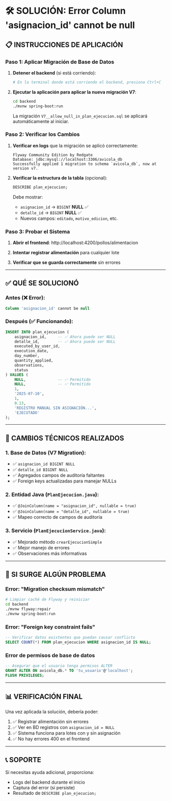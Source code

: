 # 🛠️ SOLUCIÓN: Error Column 'asignacion_id' cannot be null

## 📋 **INSTRUCCIONES DE APLICACIÓN**

### **Paso 1: Aplicar Migración de Base de Datos**

1. **Detener el backend** (si está corriendo):
   ```bash
   # En la terminal donde está corriendo el backend, presiona Ctrl+C
   ```

2. **Ejecutar la aplicación para aplicar la nueva migración V7**:
   ```bash
   cd backend
   ./mvnw spring-boot:run
   ```

   La migración `V7__allow_null_in_plan_ejecucion.sql` se aplicará automáticamente al iniciar.

### **Paso 2: Verificar los Cambios**

1. **Verificar en logs** que la migración se aplicó correctamente:
   ```
   Flyway Community Edition by Redgate
   Database: jdbc:mysql://localhost:3306/avicola_db
   Successfully applied 1 migration to schema `avicola_db`, now at version v7.
   ```

2. **Verificar la estructura de la tabla** (opcional):
   ```sql
   DESCRIBE plan_ejecucion;
   ```
   
   Debe mostrar:
   - `asignacion_id` → `BIGINT` **NULL** ✅
   - `detalle_id` → `BIGINT` **NULL** ✅
   - Nuevos campos: `editado`, `motivo_edicion`, etc.

### **Paso 3: Probar el Sistema**

1. **Abrir el frontend**: http://localhost:4200/pollos/alimentacion

2. **Intentar registrar alimentación** para cualquier lote

3. **Verificar que se guarda correctamente** sin errores

---

## ✅ **QUÉ SE SOLUCIONÓ**

### **Antes (❌ Error):**
```sql
Column 'asignacion_id' cannot be null
```

### **Después (✅ Funcionando):**
```sql
INSERT INTO plan_ejecucion (
    asignacion_id,     -- ✅ Ahora puede ser NULL
    detalle_id,        -- ✅ Ahora puede ser NULL
    executed_by_user_id,
    execution_date,
    day_number,
    quantity_applied,
    observations,
    status
) VALUES (
    NULL,              -- ✅ Permitido
    NULL,              -- ✅ Permitido
    1,
    '2025-07-10',
    1,
    0.13,
    'REGISTRO MANUAL SIN ASIGNACIÓN...',
    'EJECUTADO'
);
```

---

## 🔧 **CAMBIOS TÉCNICOS REALIZADOS**

### **1. Base de Datos (V7 Migration):**
- ✅ `asignacion_id BIGINT NULL`
- ✅ `detalle_id BIGINT NULL`
- ✅ Agregados campos de auditoría faltantes
- ✅ Foreign keys actualizadas para manejar NULLs

### **2. Entidad Java (`PlanEjecucion.java`):**
- ✅ `@JoinColumn(name = "asignacion_id", nullable = true)`
- ✅ `@JoinColumn(name = "detalle_id", nullable = true)`
- ✅ Mapeo correcto de campos de auditoría

### **3. Servicio (`PlanEjecucionService.java`):**
- ✅ Mejorado método `crearEjecucionSimple`
- ✅ Mejor manejo de errores
- ✅ Observaciones más informativas

---

## 🚨 **SI SURGE ALGÚN PROBLEMA**

### **Error: "Migration checksum mismatch"**
```bash
# Limpiar caché de Flyway y reiniciar
cd backend
./mvnw flyway:repair
./mvnw spring-boot:run
```

### **Error: "Foreign key constraint fails"**
```sql
-- Verificar datos existentes que puedan causar conflicto
SELECT COUNT(*) FROM plan_ejecucion WHERE asignacion_id IS NULL;
```

### **Error de permisos de base de datos**
```sql
-- Asegurar que el usuario tenga permisos ALTER
GRANT ALTER ON avicola_db.* TO 'tu_usuario'@'localhost';
FLUSH PRIVILEGES;
```

---

## 📊 **VERIFICACIÓN FINAL**

Una vez aplicada la solución, debería poder:

1. ✅ Registrar alimentación sin errores
2. ✅ Ver en BD registros con `asignacion_id = NULL`
3. ✅ Sistema funciona para lotes con y sin asignación
4. ✅ No hay errores 400 en el frontend

---

## 📞 **SOPORTE**

Si necesitas ayuda adicional, proporciona:
- Logs del backend durante el inicio
- Captura del error (si persiste)
- Resultado de `DESCRIBE plan_ejecucion;` 